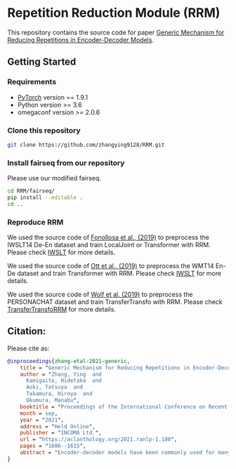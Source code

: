 # Repetition Reduction Module (RRM)
This repository contains the source code for paper [Generic Mechanism for Reducing Repetitions in Encoder-Decoder Models](https://aclanthology.org/2021.ranlp-1.180).

## Getting Started
### Requirements
* [PyTorch](http://pytorch.org/) version == 1.9.1
* Python version >= 3.6
* omegaconf version >= 2.0.6

### Clone this repository 
```sh
git clone https://github.com/zhangying9128/RRM.git
```

### Install fairseq from our repository
Please use our modified fairseq.
```sh
cd RRM/fairseq/
pip install --editable .
cd ..
```

### Reproduce RRM
We used the source code of [Fonollosa et al., (2019)](https://github.com/jarfo/joint) to preprocess the IWSLT14 De-En dataset and train LocalJoint or Transformer with RRM.
Please check [IWSLT](https://github.com/zhangying9128/RRM/tree/main/IWSLT) for more details.

We used the source code of [Ott et al., (2019)](https://github.com/facebookresearch/fairseq/tree/main/examples/translation) to preprocess the WMT14 En-De dataset and train Transformer with RRM.
Please check [IWSLT](https://github.com/zhangying9128/RRM/tree/main/WMT) for more details.

We used the source code of [Wolf et al. (2019)](https://github.com/huggingface/transfer-learning-conv-ai) to preprocess the PERSONACHAT dataset and train TransferTransfo with RRM.
Please check [TransferTransfoRRM](https://github.com/zhangying9128/RRM/tree/main/TransferTransfoRRM) for more details.

## Citation:
Please cite as:
```bibtex
@inproceedings{zhang-etal-2021-generic,
    title = "Generic Mechanism for Reducing Repetitions in Encoder-Decoder Models",
    author = "Zhang, Ying  and
      Kamigaito, Hidetaka  and
      Aoki, Tatsuya  and
      Takamura, Hiroya  and
      Okumura, Manabu",
    booktitle = "Proceedings of the International Conference on Recent Advances in Natural Language Processing (RANLP 2021)",
    month = sep,
    year = "2021",
    address = "Held Online",
    publisher = "INCOMA Ltd.",
    url = "https://aclanthology.org/2021.ranlp-1.180",
    pages = "1606--1615",
    abstract = "Encoder-decoder models have been commonly used for many tasks such as machine translation and response generation. As previous research reported, these models suffer from generating redundant repetition. In this research, we propose a new mechanism for encoder-decoder models that estimates the semantic difference of a source sentence before and after being fed into the encoder-decoder model to capture the consistency between two sides. This mechanism helps reduce repeatedly generated tokens for a variety of tasks. Evaluation results on publicly available machine translation and response generation datasets demonstrate the effectiveness of our proposal.",
}
```
